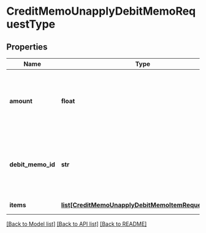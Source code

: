 # CreditMemoUnapplyDebitMemoRequestType

## Properties
Name | Type | Description | Notes
------------ | ------------- | ------------- | -------------
**amount** | **float** | The credit memo amount to be unapplied from the debit memo.  | 
**debit_memo_id** | **str** | The unique ID of the debit memo that the credit memo is unapplied from.  | 
**items** | [**list[CreditMemoUnapplyDebitMemoItemRequestType]**](CreditMemoUnapplyDebitMemoItemRequestType.md) | Container for items.  | [optional] 

[[Back to Model list]](../README.md#documentation-for-models) [[Back to API list]](../README.md#documentation-for-api-endpoints) [[Back to README]](../README.md)

